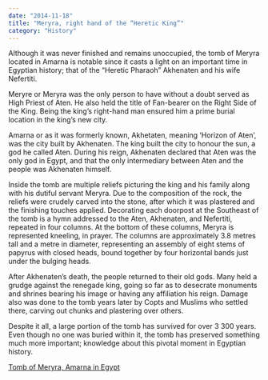 ```yaml
---
date: "2014-11-18"
title: "Meryra, right hand of the “Heretic King”"
category: "History"
---
```


Although it was never finished and remains unoccupied, the tomb of Meryra located in Amarna is notable since it casts a light on an important time in Egyptian history; that of the “Heretic Pharaoh” Akhenaten and his wife Nefertiti.

Meryre or Meryra was the only person to have without a doubt served as High Priest of Aten. He also held the title of Fan-bearer on the Right Side of the King. Being the king’s right-hand man ensured him a prime burial location in the king’s new city.

Amarna or as it was formerly known, Akhetaten, meaning ‘Horizon of Aten’, was the city built by Akhenaten. The king built the city to honour the sun, a god he called Aten. During his reign, Akhenaten declared that Aten was the only god in Egypt, and that the only intermediary between Aten and the people was Akhenaten himself.

Inside the tomb are multiple reliefs picturing the king and his family along with his dutiful servant Meryra. Due to the composition of the rock, the reliefs were crudely carved into the stone, after which it was plastered and the finishing touches applied. Decorating each doorpost at the Southeast of the tomb is a hymn addressed to the Aten, Akhenaten, and Nefertiti, repeated in four columns. At the bottom of these columns, Meryra is represented kneeling, in prayer. The columns are approximately 3.8 metres tall and a metre in diameter, representing an assembly of eight stems of papyrus with closed heads, bound together by four horizontal bands just under the bulging heads.

After Akhenaten’s death, the people returned to their old gods. Many held a grudge against the renegade king, going so far as to desecrate monuments and shrines bearing his image or having any affiliation his reign. Damage also was done to the tomb years later by Copts and Muslims who settled there, carving out chunks and plastering over others.

Despite it all, a large portion of the tomb has survived for over 3 300 years. Even though no one was buried within it, the tomb has preserved something much more important; knowledge about this pivotal moment in Egyptian history.

[Tomb of Meryra, Amarna in Egypt](http://www.360cities.net/image/tomb-of-meryra-amarna-egypt)
